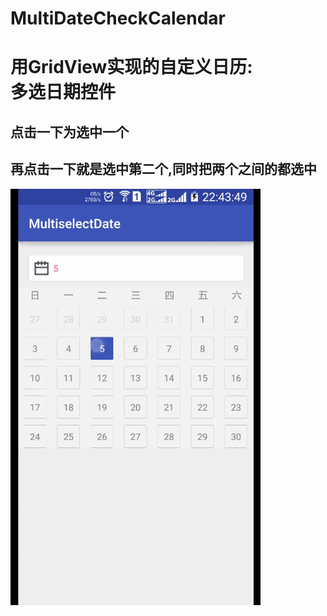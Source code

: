 # MultiDateCheckCalendar
用GridView实现的自定义日历:<br/>多选日期控件
====
点击一下为选中一个
----
再点击一下就是选中第二个,同时把两个之间的都选中<br/>
----
![image](https://github.com/yekq/MultiDateCheckCalendar/blob/master/MultiselectDate/device-2016-04-20-224357.mp4_1461165851.gif)
 
